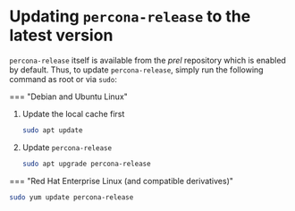 # Updating `percona-release` to the latest version

`percona-release` itself is available from the *prel* repository which is enabled by default. Thus, to update `percona-release`, simply run the following command as root or via `sudo`:

=== "Debian and Ubuntu Linux"
  
   1. Update the local cache first

      ``` sh
      sudo apt update
      ```

   2. Update `percona-release`
  
      ``` sh
      sudo apt upgrade percona-release
      ```

=== "Red Hat Enterprise Linux (and compatible derivatives)"

   ``` sh
   sudo yum update percona-release
   ```
